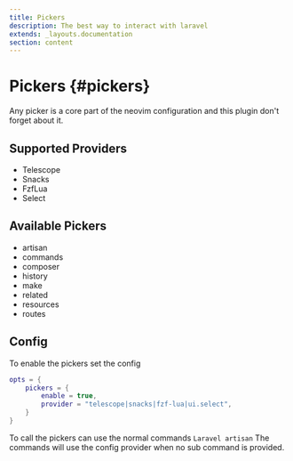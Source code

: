 ```yaml
---
title: Pickers
description: The best way to interact with laravel
extends: _layouts.documentation
section: content
---
```


# Pickers {#pickers}

Any picker is a core part of the neovim configuration and this plugin don't forget about it.

## Supported Providers
- Telescope
- Snacks
- FzfLua
- Select

## Available Pickers
- artisan
- commands
- composer
- history
- make
- related
- resources
- routes

## Config
To enable the pickers set the config
```lua
opts = {
    pickers = {
        enable = true,
        provider = "telescope|snacks|fzf-lua|ui.select",
    }
}
```

To call the pickers can use the normal commands `Laravel artisan`
The commands will use the config provider when no sub command is provided.
